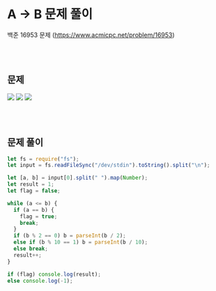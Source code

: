 # A -> B 문제 풀이

백준 16953 문제
(https://www.acmicpc.net/problem/16953)

<br/>
<br/>

## 문제

<a href="#"><img src="https://github.com/eunbaming/TIL_JS-CodingTest/assets/110072947/5c8d1585-887e-4a86-9879-d7b130e38dd2"/></a>
<a href="#"><img src="https://github.com/eunbaming/TIL_JS-CodingTest/assets/110072947/47656c4b-4ae6-4f6a-a8e9-0e6dee3fcc20"/></a>
<a href="#"><img src="https://github.com/eunbaming/TIL_JS-CodingTest/assets/110072947/e0e3f3df-360f-4e12-88b2-8826507f8841"/></a>

<br/>
<br/>

## 문제 풀이

```javascript
let fs = require("fs");
let input = fs.readFileSync("/dev/stdin").toString().split("\n");

let [a, b] = input[0].split(" ").map(Number);
let result = 1;
let flag = false;

while (a <= b) {
  if (a == b) {
    flag = true;
    break;
  }
  if (b % 2 == 0) b = parseInt(b / 2);
  else if (b % 10 == 1) b = parseInt(b / 10);
  else break;
  result++;
}

if (flag) console.log(result);
else console.log(-1);
```
